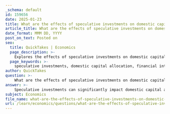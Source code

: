 ```yaml
---
_schema: default
id: 159656
date: 2025-01-23
title: What are the effects of speculative investments on domestic capital allocation due to financial integration?
article_title: What are the effects of speculative investments on domestic capital allocation due to financial integration?
date_format: MMM DD, YYYY
post_on_text: Posted on
seo:
  title: QuickTakes | Economics
  page_description: >-
    Explores the effects of speculative investments on domestic capital allocation within the context of financial integration, highlighting issues such as misallocation, inflation, risk of bubbles, and impacts on small businesses.
  page_keywords: >-
    speculative investments, domestic capital allocation, financial integration, misallocation of capital, inflationary pressures, speculative bubbles, external imbalances, small businesses, leverage, financial stability
author: QuickTakes
question: >-
    What are the effects of speculative investments on domestic capital allocation due to financial integration?
answer: >-
    Speculative investments can significantly impact domestic capital allocation in the context of financial integration. Here are the key effects:\n\n1. **Misallocation of Capital**: Speculative investments often divert capital away from productive sectors of the economy. For instance, if capital inflows are primarily directed towards speculative real estate or financial markets rather than towards industries that drive long-term economic growth, this can lead to inefficiencies. Such misallocation can compromise the economy's growth potential, as resources are not utilized in areas that would yield higher productivity and innovation.\n\n2. **Inflationary Pressures**: Large capital inflows driven by speculation can lead to rapid monetary expansion. This can create inflationary pressures as increased demand for goods and services outstrips supply. Inflation can erode purchasing power and create uncertainty in the economy, further complicating domestic capital allocation decisions.\n\n3. **Speculative Bubbles**: The presence of speculative investments can lead to the formation of bubbles in asset prices. When investors engage in speculation, they may drive prices above their fundamental values, creating an unsustainable economic environment. Once these bubbles burst, it can lead to significant financial instability, affecting overall capital allocation as investors become more risk-averse and less willing to invest in productive ventures.\n\n4. **External Imbalances**: Speculative investments can contribute to growing external imbalances, such as widening current account deficits. If capital inflows are not matched by an increase in exports or productive investments, it can lead to a reliance on foreign capital, making the economy vulnerable to external shocks. This can further distort domestic capital allocation as the economy may prioritize short-term gains over sustainable growth.\n\n5. **Impact on Small Businesses**: Financial integration can lead to foreign bank penetration, which may focus on larger firms while neglecting small and medium-sized enterprises (SMEs). This can result in credit rationing for SMEs, limiting their access to capital and hindering their growth potential. Consequently, the overall domestic capital allocation may skew towards larger, less innovative firms, reducing the dynamism of the economy.\n\n6. **Leverage and Risk**: Speculative investments often involve high levels of leverage, which can inflate speculative bubbles. When leverage is used excessively, it increases the risk of financial instability. If a downturn occurs, the resulting deleveraging can lead to a sharp contraction in available capital, adversely affecting domestic investment and growth.\n\nIn summary, while financial integration can provide access to international capital and enhance economic growth, speculative investments can lead to significant distortions in domestic capital allocation. These distortions can manifest as misallocation of resources, inflationary pressures, and increased vulnerability to financial crises, ultimately undermining the potential benefits of financial integration.
subject: Economics
file_name: what-are-the-effects-of-speculative-investments-on-domestic-capital-allocation-due-to-financial-integration.md
url: /learn/economics/questions/what-are-the-effects-of-speculative-investments-on-domestic-capital-allocation-due-to-financial-integration
---
```


&nbsp;
